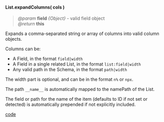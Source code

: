 #### List.expandColumns( cols )
> _@param_ **field** _{Object}_  - valid field object  
> _@return_ **this**   

Expands a comma-separated string or array of columns into valid column objects.  
  
Columns can be:  
* A Field, in the format `field|width` 
* A Field in a single related List, in the format `list:field|width`  
* Any valid path in the Schema, in the format `path|width`  
 
The width part is optional, and can be in the format `n%` or `npx`.
 
The path `__name__` is automatically mapped to the namePath of the List.  
 
The field or path for the name of the item (defaults to ID if not set or detected) is automatically prepended if not explicitly included.  

<div class="code-header addGitHubLink" data-file="lib/list/expandColumns.js"> <a href="#" class="loadCode"> code</a></div><pre class=" language-javascript hideCode api"></pre> 
